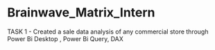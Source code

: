 # Brainwave_Matrix_Intern
TASK 1 - Created a sale data analysis of any commercial store through Power Bi Desktop , Power Bi Query, DAX
